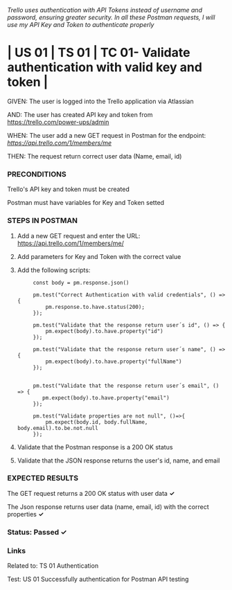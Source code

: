 *Trello uses authentication with API Tokens instead of username and password, ensuring greater security. In all these Postman requests, I will use my API Key and Token to authenticate properly*

# | US 01 | TS 01 | TC 01- Validate authentication with valid key and token | #

GIVEN: The user is logged into the Trello application via Atlassian

AND: The user has created API key and token from https://trello.com/power-ups/admin

WHEN: The user add a new GET request in Postman for the endpoint: *https://api.trello.com/1/members/me*

THEN: The request return correct user data (Name, email, id)

### PRECONDITIONS ###

Trello's API key and token must be created

Postman must have variables for Key and Token setted

### STEPS IN POSTMAN ###

1. Add a new GET request and enter the URL: https://api.trello.com/1/members/me/
2. Add parameters for Key and Token with the correct value
3. Add the following scripts:
   
            const body = pm.response.json()

            pm.test("Correct Authentication with valid credentials", () => {
                pm.response.to.have.status(200);
            });

            pm.test("Validate that the response return user´s id", () => {
                pm.expect(body).to.have.property("id")
            });

            pm.test("Validate that the response return user´s name", () => {
                pm.expect(body).to.have.property("fullName")
            });


            pm.test("Validate that the response return user´s email", () => {
               pm.expect(body).to.have.property("email")
            });

            pm.test("Validate properties are not null", ()=>{
                pm.expect(body.id, body.fullName, body.email).to.be.not.null
            });


3. Validate that the Postman response is a 200 OK status
4. Validate that the JSON response returns the user's id, name, and email
   
### EXPECTED RESULTS ###

The GET request returns a 200 OK status with user data       **✓**

The Json response returns user data (name, email, id) with the correct properties       **✓**

### Status: Passed ✓ ###

### Links ###

Related to: TS 01 Authentication

Test: US 01 Successfully authentication for Postman API testing
